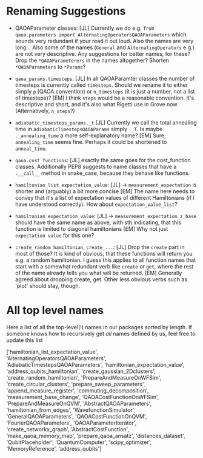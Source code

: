 # Renaming Suggestions
 - QAOAParameter classes:
   [JL] Currently we do e.g.
    `from qaoa.parameters import AlternatingOperatorsQAOAParameters` which sounds very redundant if your read it out loud. Also the names are very long... Also some of the names (`General` and `AlternatingOperators` e.g.) are not very descriptive. Any suggestions for better names, for these? Drop the `*QAOAParameterers` in the names altogether? Shorten `*QAOAParameters` to `*Params`?

 - `qaoa_params.timesteps`:
   [JL] In all QAOAParamter classes the number of timesteps is currently called `timesteps`. Should we rename it to either simply `p` (QAOA convention) or `n_timesteps` (it is just a number, not a list of timesteps)?
   [EM] I think `steps` would be a reasonable convention. It's descriptive and short, and it's also what Rigetti use in Grove now. (Alternatively, `n_steps`?)

 - `adiabatic_timesteps_params._t`
   [JL] Currently we call the total annealing time in `AdiabaticTimestepsQAOAParams` simply `._T`. Is maybe `._annealing_time` a more self-explanatory name?
   [EM] Sure, `annealing_time` seems fine. Perhaps it could be shortened to `anneal_time`.

 - `qaoa.cost_functions`:
   [JL] exactly the same goes for the cost_function classes. Additionally PEP8 suggests to name classes that have a `.__call__` method in snake_case, because they behave like functions.

 - `hamiltonian_list_expectation_value`:
   [JL] -> `measurement_expectation` is shorter and (arguably) a bit more concise
   [EM] The name here needs to convey that it's a list of expectation values of different Hamiltonians (if I have understood correctly). How about `expectation_value_list`?

 - `hamiltonian_expectation_value`:
   [JL] -> `measurement_expectation_z_base` should have the same name as above, with sth indicating, that this function is limited to diagonal hamiltonians
   [EM] Why not just `expectation value` for this one?  

 - `create_random_hamiltonian`, `create_...`:
   [JL] Drop the `create` part in most of those? It is kind of obvious, that these functions will return you e.g. a random hamiltonian. I guess this applies to all function names that start with a somewhat redundant verb like `create` or `get`, where the rest of the name already tells you what will be returned.
   [EM] Generally agreed about dropping create, get. Other less obvious verbs such as 'plot' should stay, though.

# All top level names
Here a list of all the top-level(!) names in our packages sorted by length.
If someone knows how to recursively get _all_ names defined by us, feel free to update this list 

['hamiltonian_list_expectation_value',
 'AlternatingOperatorsQAOAParameters',
 'AdiabaticTimestepsQAOAParameters',
 'hamiltonian_expectation_value',
 'address_qubits_hamiltonian',
 'create_gaussian_2Dclusters',
 'create_random_hamiltonian',
 'PrepareAndMeasureOnWFSim',
 'create_circular_clusters',
 'prepare_sweep_parameters',
 'append_measure_register',
 'commuting_decomposition',
 'measurement_base_change',
 'QAOACostFunctionOnWFSim',
 'PrepareAndMeasureOnQVM',
 'AbstractQAOAParameters',
 'hamiltonian_from_edges',
 'WavefunctionSimulator',
 'GeneralQAOAParameters',
 'QAOACostFunctionOnQVM',
 'FourierQAOAParameters',
 'QAOAParameterIterator',
 'create_networkx_graph',
 'AbstractCostFunction',
 'make_qaoa_memory_map',
 'prepare_qaoa_ansatz',
 'distances_dataset',
 'QubitPlaceholder',
 'QuantumComputer',
 'scipy_optimizer',
 'MemoryReference',
 'address_qubits']
